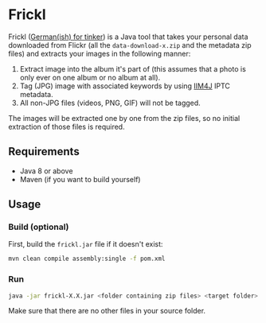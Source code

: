 # Frickl
Frickl ([German(ish) for tinker](https://en.wiktionary.org/wiki/frickeln)) is a Java tool that takes your personal data downloaded from Flickr (all the `data-download-x.zip` and the metadata zip files) and extracts your images in the following manner:

1. Extract image into the album it's part of (this assumes that a photo is only ever on one album or no album at all).
2. Tag (JPG) image with associated keywords by using [IIM4J](https://github.com/vnesek/nmote-iim4j) IPTC metadata.
3. All non-JPG files (videos, PNG, GIF) will not be tagged.

The images will be extracted one by one from the zip files, so no initial extraction of those files is required.

## Requirements

- Java 8 or above
- Maven (if you want to build yourself)

## Usage
### Build (optional)
First, build the `frickl.jar` file if it doesn't exist:

```bash
mvn clean compile assembly:single -f pom.xml
```

### Run
```bash
java -jar frickl-X.X.jar <folder containing zip files> <target folder>
```

Make sure that there are no other files in your source folder.
